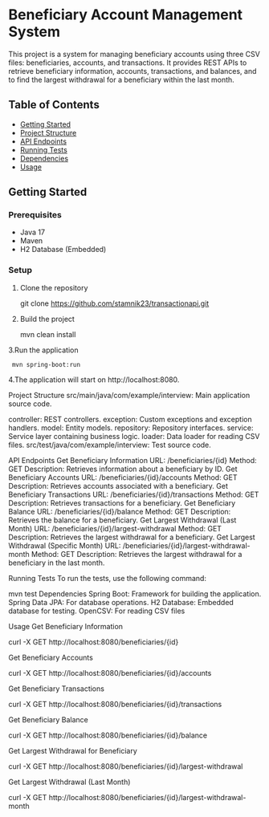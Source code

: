 # Beneficiary Account Management System

This project is a system for managing beneficiary accounts using three CSV files: beneficiaries, accounts, and transactions. It provides REST APIs to retrieve beneficiary information, accounts, transactions, and balances, and to find the largest withdrawal for a beneficiary within the last month.
## Table of Contents

- [Getting Started](#getting-started)
- [Project Structure](#project-structure)
- [API Endpoints](#api-endpoints)
- [Running Tests](#running-tests)
- [Dependencies](#dependencies)
- [Usage](#usage)


## Getting Started

### Prerequisites

- Java 17
- Maven
- H2 Database (Embedded)

### Setup

1. Clone the repository
   
   git clone https://github.com/stamnik23/transactionapi.git
   
2. Build the project

     mvn clean install
  
3.Run the application

     mvn spring-boot:run
  
4.The application will start on http://localhost:8080.

Project Structure
src/main/java/com/example/interview: Main application source code.

controller: REST controllers.
exception: Custom exceptions and exception handlers.
model: Entity models.
repository: Repository interfaces.
service: Service layer containing business logic.
loader: Data loader for reading CSV files.
src/test/java/com/example/interview: Test source code.



API Endpoints
Get Beneficiary Information
URL: /beneficiaries/{id}
Method: GET
Description: Retrieves information about a beneficiary by ID.
Get Beneficiary Accounts
URL: /beneficiaries/{id}/accounts
Method: GET
Description: Retrieves accounts associated with a beneficiary.
Get Beneficiary Transactions
URL: /beneficiaries/{id}/transactions
Method: GET
Description: Retrieves transactions for a beneficiary.
Get Beneficiary Balance
URL: /beneficiaries/{id}/balance
Method: GET
Description: Retrieves the balance for a beneficiary.
Get Largest Withdrawal (Last Month)
URL: /beneficiaries/{id}/largest-withdrawal
Method: GET
Description: Retrieves the largest withdrawal for a beneficiary.
Get Largest Withdrawal (Specific Month)
URL: /beneficiaries/{id}/largest-withdrawal-month
Method: GET
Description: Retrieves the largest withdrawal for a beneficiary in the last month.


Running Tests
To run the tests, use the following command:

mvn test
Dependencies
Spring Boot: Framework for building the application.
Spring Data JPA: For database operations.
H2 Database: Embedded database for testing.
OpenCSV: For reading CSV files


Usage
Get Beneficiary Information


curl -X GET http://localhost:8080/beneficiaries/{id}

Get Beneficiary Accounts


curl -X GET http://localhost:8080/beneficiaries/{id}/accounts

Get Beneficiary Transactions


curl -X GET http://localhost:8080/beneficiaries/{id}/transactions

Get Beneficiary Balance

curl -X GET http://localhost:8080/beneficiaries/{id}/balance

Get Largest Withdrawal for Beneficiary

curl -X GET http://localhost:8080/beneficiaries/{id}/largest-withdrawal

Get Largest Withdrawal (Last Month)

curl -X GET http://localhost:8080/beneficiaries/{id}/largest-withdrawal-month

